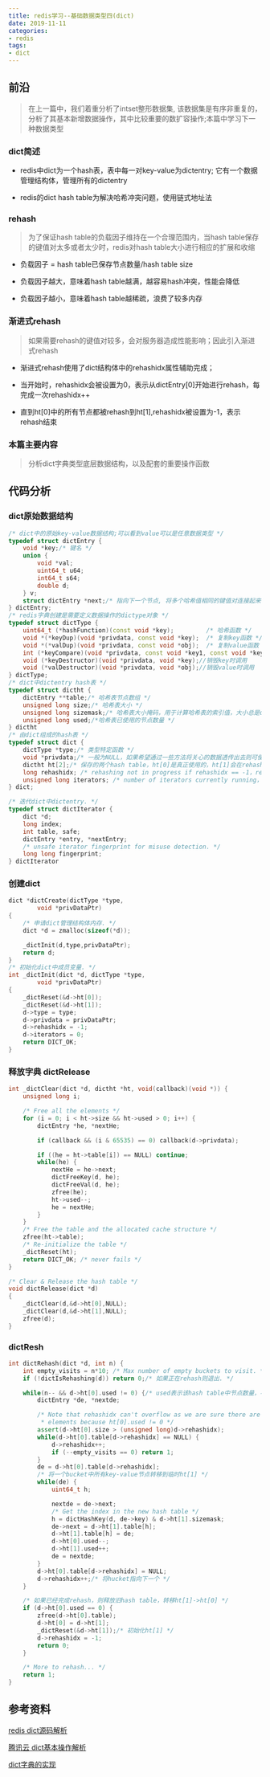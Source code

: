 ```yaml
---
title: redis学习--基础数据类型四(dict)
date: 2019-11-11
categories:
- redis
tags:
- dict 
---
```



## 前沿

>在上一篇中，我们着重分析了intset整形数据集, 该数据集是有序非重复的，分析了其基本新增数据操作，其中比较重要的数扩容操作;本篇中学习下一种数据类型

### dict简述

* redis中dict为一个hash表，表中每一对key-value为dictentry; 它有一个数据管理结构体，管理所有的dictentry

* redis的dict hash table为解决哈希冲突问题，使用链式地址法

### rehash

>为了保证hash table的负载因子维持在一个合理范围内，当hash table保存的键值对太多或者太少时，redis对hash table大小进行相应的扩展和收缩

* 负载因子 = hash table已保存节点数量/hash table size

* 负载因子越大，意味着hash table越满，越容易hash冲突，性能会降低

* 负载因子越小，意味着hash table越稀疏，浪费了较多内存

### 渐进式rehash

>如果需要rehash的键值对较多，会对服务器造成性能影响；因此引入渐进式rehash

* 渐进式rehash使用了dict结构体中的rehashidx属性辅助完成；

* 当开始时，rehashidx会被设置为0，表示从dictEntry[0]开始进行rehash，每完成一次rehashidx++

* 直到ht[0]中的所有节点都被rehash到ht[1],rehashidx被设置为-1，表示rehash结束

### 本篇主要内容

>分析dict字典类型底层数据结构，以及配套的重要操作函数

## 代码分析

### dict原始数据结构

``` c++
/* dict中的原始key-value数据结构;可以看到value可以是任意数据类型 */
typedef struct dictEntry {
    void *key;/* 键名 */
    union {
        void *val;
        uint64_t u64;
        int64_t s64;
        double d;
    } v;
    struct dictEntry *next;/* 指向下一个节点, 将多个哈希值相同的键值对连接起来*/
} dictEntry;
/* redis字典创建是需要定义数据操作的dictype对象 */
typedef struct dictType {
    uint64_t (*hashFunction)(const void *key);         /* 哈希函数 */
    void *(*keyDup)(void *privdata, const void *key);  /* 复制key函数 */
    void *(*valDup)(void *privdata, const void *obj);  /* 复制value函数 */
    int (*keyCompare)(void *privdata, const void *key1, const void *key2);  /* 比较键函数 */
    void (*keyDestructor)(void *privdata, void *key);//销毁key时调用
    void (*valDestructor)(void *privdata, void *obj);//销毁value时调用
} dictType;
/* dict中dictentry hash表 */
typedef struct dictht {
    dictEntry **table;/* 哈希表节点数组 */
    unsigned long size;/* 哈希表大小 */
    unsigned long sizemask;/* 哈希表大小掩码，用于计算哈希表的索引值，大小总是dictht.size-1 */
    unsigned long used;/*哈希表已使用的节点数量 */
} dictht
/* 由dict组成的hash表 */
typedef struct dict {
    dictType *type;/* 类型特定函数 */
    void *privdata;/* 一般为NULL，如果希望通过一些方法将关心的数据透传出去则可使用 */
    dictht ht[2];/* 保存的两个hash table，ht[0]是真正使用的，ht[1]会在rehash时使用 */
    long rehashidx; /* rehashing not in progress if rehashidx == -1，rehash进度节点，如果不等于-1，说明还在进行rehash */
    unsigned long iterators; /* number of iterators currently running，正在运行中的遍历器数量 */
} dict;

/* 迭代dict中dictentry. */
typedef struct dictIterator {
    dict *d;
    long index;
    int table, safe;
    dictEntry *entry, *nextEntry;
    /* unsafe iterator fingerprint for misuse detection. */
    long long fingerprint;
} dictIterator
```

### 创建dict

``` c++
dict *dictCreate(dictType *type,
        void *privDataPtr)
{
	/* 申请dict管理结构体内存. */
    dict *d = zmalloc(sizeof(*d));

    _dictInit(d,type,privDataPtr);
    return d;
}
/* 初始化dict中成员变量. */
int _dictInit(dict *d, dictType *type,
        void *privDataPtr)
{
    _dictReset(&d->ht[0]);
    _dictReset(&d->ht[1]);
    d->type = type;
    d->privdata = privDataPtr;
    d->rehashidx = -1;
    d->iterators = 0;
    return DICT_OK;
}
```

### 释放字典 dictRelease

``` c++
int _dictClear(dict *d, dictht *ht, void(callback)(void *)) {
    unsigned long i;

    /* Free all the elements */
    for (i = 0; i < ht->size && ht->used > 0; i++) {
        dictEntry *he, *nextHe;

        if (callback && (i & 65535) == 0) callback(d->privdata);

        if ((he = ht->table[i]) == NULL) continue;
        while(he) {
            nextHe = he->next;
            dictFreeKey(d, he);
            dictFreeVal(d, he);
            zfree(he);
            ht->used--;
            he = nextHe;
        }
    }
    /* Free the table and the allocated cache structure */
    zfree(ht->table);
    /* Re-initialize the table */
    _dictReset(ht);
    return DICT_OK; /* never fails */
}

/* Clear & Release the hash table */
void dictRelease(dict *d)
{
    _dictClear(d,&d->ht[0],NULL);
    _dictClear(d,&d->ht[1],NULL);
    zfree(d);
}
```

### dictResh

``` c++
int dictRehash(dict *d, int n) {
    int empty_visits = n*10; /* Max number of empty buckets to visit. */
    if (!dictIsRehashing(d)) return 0;/* 如果正在rehash则退出. */

    while(n-- && d->ht[0].used != 0) {/* used表示该hash table中节点数量，不为0说明还有节点未转移. */
        dictEntry *de, *nextde;

        /* Note that rehashidx can't overflow as we are sure there are more
         * elements because ht[0].used != 0 */
        assert(d->ht[0].size > (unsigned long)d->rehashidx);
        while(d->ht[0].table[d->rehashidx] == NULL) {
            d->rehashidx++;
            if (--empty_visits == 0) return 1;
        }
        de = d->ht[0].table[d->rehashidx];
        /* 将一个bucket中所有key-value节点转移到临时ht[1] */
        while(de) {
            uint64_t h;

            nextde = de->next;
            /* Get the index in the new hash table */
            h = dictHashKey(d, de->key) & d->ht[1].sizemask;
            de->next = d->ht[1].table[h];
            d->ht[1].table[h] = de;
            d->ht[0].used--;
            d->ht[1].used++;
            de = nextde;
        }
        d->ht[0].table[d->rehashidx] = NULL;
        d->rehashidx++;/* 将hucket指向下一个 */
    }

    /* 如果已经完成rehash，则释放旧hash table，转移ht[1]->ht[0] */
    if (d->ht[0].used == 0) {
        zfree(d->ht[0].table);
        d->ht[0] = d->ht[1];
        _dictReset(&d->ht[1]);/* 初始化ht[1] */
        d->rehashidx = -1;
        return 0;
    }

    /* More to rehash... */
    return 1;
}
```



## 参考资料

[redis dict源码解析](https://blog.csdn.net/breaksoftware/article/details/53485416)

[腾讯云 dict基本操作解析](https://cloud.tencent.com/developer/article/1383803)

[dict字典的实现](https://www.cnblogs.com/hoohack/p/8241665.html)
